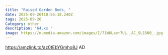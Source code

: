 ```yaml
---
title: "Raised Garden Beds, "
date: 2025-09-26T10:56:18.240Z
tags: 2025-09-26
Category: other
description: "64.xx "
image: https://m.media-amazon.com/images/I/71W6Lae+7UL._AC_SL1500_.jpg
---
```

https://amzlink.to/az0tEbYGmho8J
AD